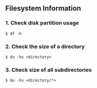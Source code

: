 ## Filesystem Information
### 1. Check disk partition usage
```
$ df -h
```
### 2. Check the size of a directory
```
$ du -hs <directory>
```
### 3. Check size of all subdirectories
```
$ du -hs <directory/*>
```
